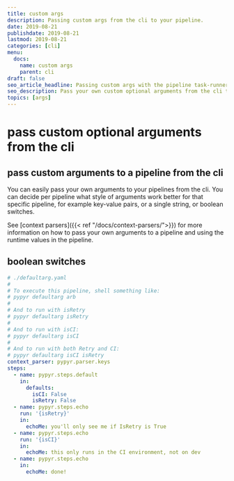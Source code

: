 ```yaml
---
title: custom args
description: Passing custom args from the cli to your pipeline.
date: 2019-08-21
publishdate: 2019-08-21
lastmod: 2019-08-21
categories: [cli]
menu:
  docs:
    name: custom args
    parent: cli
draft: false
seo_article_headline: Passing custom args with the pipeline task-runner cli.
seo_description: Pass your own custom optional arguments from the cli to the task-runner pipeline & set your own default values.
topics: [args]
---
```

# pass custom optional arguments from the cli
## pass custom arguments to a pipeline from the cli
You can easily pass your own arguments to your pipelines from the cli. You can 
decide per pipeline what style of arguments work better for that specific
pipeline, for example key-value pairs, or a single string, or boolean switches.

See [context parsers]({{< ref "/docs/context-parsers/">}}) for more information
on how to pass your own arguments to a pipeline and using the runtime values in 
the pipeline.

## boolean switches
```yaml
# ./defaultarg.yaml
#
# To execute this pipeline, shell something like:
# pypyr defaultarg arb
#
# And to run with isRetry
# pypyr defaultarg isRetry
#
# And to run with isCI:
# pypyr defaultarg isCI
#
# And to run with both Retry and CI:
# pypyr defaultarg isCI isRetry
context_parser: pypyr.parser.keys
steps:
  - name: pypyr.steps.default
    in:
      defaults:
        isCI: False
        isRetry: False
  - name: pypyr.steps.echo
    run: '{isRetry}'
    in:
      echoMe: you'll only see me if IsRetry is True
  - name: pypyr.steps.echo
    run: '{isCI}'
    in:
      echoMe: this only runs in the CI environment, not on dev
  - name: pypyr.steps.echo
    in:
      echoMe: done!
```